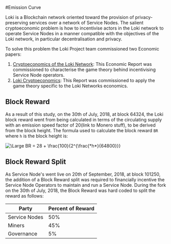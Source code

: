 #Emission Curve

Loki is a Blockchain network oriented toward the provision of privacy-preserving services over a network of Service Nodes. The salient cryptoeconomic problem is how to incentivise actors in the Loki network to operate Service Nodes in a manner compatible with the objectives of the Loki network, in particular decentralisation and privacy.

To solve this problem the Loki Project team commissioned two Economic papers:

1. [Cryptoeconomics of the Loki Network](https://loki.network/wp-content/uploads/2018/08/CryptoEconomicsOfTheLokiNetworkHistoric.pdf): This Economic Report was commissioned to characterise the game theory behind incentivising Service Node operators. 
2. [Loki Cryptoeconomics](https://loki.network/wp-content/uploads/2018/08/LokiCryptoeconomicHistoric.pdf): This Report was commissioned to apply the game theory specific to the Loki Networks economics.

## Block Reward

As a result of this study, on the 30th of July, 2018, at block 64324, the Loki block reward went from being calculated in terms of the circulating supply with an emission speed factor of 20(link to Monero stuff), to be derived from the block height. The formula used to calculate the block reward `BR` where `h` is the block height is:

<img src="https://latex.codecogs.com/svg.latex?\Large&space;BR = 28 + \frac{100}{2^{(\frac{h}{64800})}}" title="\Large BR = 28 + \frac{100}{2^{\frac{*h*}{64800}}}" />

## Block Reward Split

As Service Node's went live on 20th of September, 2018, at block 101250, the addition of a Block Reward split was required to financially incentive the Service Node Operators to maintain and run a Service Node. During the fork on the 30th of July, 2018, the Block Reward was hard coded to split the reward as follows:

|Party|Percent of Reward|
|------|-------|
|Service Nodes|50%|
|Miners|45%|
|Governance|5%|

